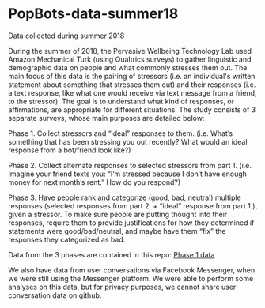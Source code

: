 # PopBots-data-summer18
Data collected during summer 2018

During the summer of 2018, the Pervasive Wellbeing Technology Lab used Amazon Mechanical Turk (using Qualtrics surveys) to gather linguistic and demographic data on people and what commonly stresses them out. The main focus of this data is the pairing of stressors (i.e. an individual's written statement about something that stresses them out) and their responses (i.e. a text response, like what one would receive via text message from a friend, to the stressor). The goal is to understand what kind of responses, or affirmations, are appropriate for different situations. The study consists of 3 separate surveys, whose main purposes are detailed below:

  Phase 1. Collect stressors and “ideal” responses to them. (i.e. What’s something that has been stressing you out recently? What would an ideal response from a bot/friend look like?)
  
  Phase 2. Collect alternate responses to selected stressors from part 1. (i.e. Imagine your friend texts you: “I’m stressed because I don’t have enough money for next month’s rent.” How do you respond?)
  
  Phase 3. Have people rank and categorize (good, bad, neutral) multiple responses (selected responses from part 2. + “ideal” response from part 1.), given a stressor. To make sure people are putting thought into their responses, require them to provide justifications for how they determined if statements were good/bad/neutral, and maybe have them “fix” the responses they categorized as bad.

Data from the 3 phases are contained in this repo:
[Phase 1 data](stress_1.tsv)
  
We also have data from user conversations via Facebook Messenger, when we were still using the Messenger platform. We were able to perform some analyses on this data, but for privacy purposes, we cannot share user conversation data on github.
